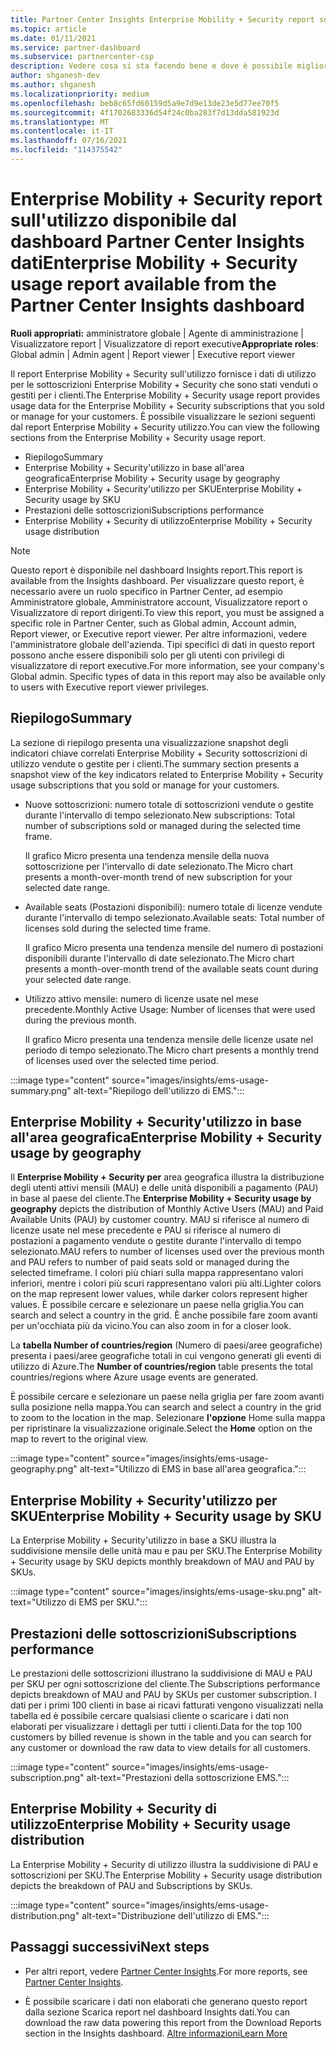 ```yaml
---
title: Partner Center Insights Enterprise Mobility + Security report sull'utilizzo
ms.topic: article
ms.date: 01/11/2021
ms.service: partner-dashboard
ms.subservice: partnercenter-csp
description: Vedere cosa si sta facendo bene e dove è possibile migliorare l'utilizzo delle sottoscrizioni Enterprise Mobility + Security che si vendono o si gestiscono per i clienti.
author: shganesh-dev
ms.author: shganesh
ms.localizationpriority: medium
ms.openlocfilehash: beb8c65fd60159d5a9e7d9e13de23e5d77ee70f5
ms.sourcegitcommit: 4f1702683336d54f24c0ba283f7d13dda581923d
ms.translationtype: MT
ms.contentlocale: it-IT
ms.lasthandoff: 07/16/2021
ms.locfileid: "114375542"
---
```

# <a name="enterprise-mobility--security-usage-report-available-from-the-partner-center-insights-dashboard"></a><span data-ttu-id="2e4b2-103">Enterprise Mobility + Security report sull'utilizzo disponibile dal dashboard Partner Center Insights dati</span><span class="sxs-lookup"><span data-stu-id="2e4b2-103">Enterprise Mobility + Security usage report available from the Partner Center Insights dashboard</span></span>

<span data-ttu-id="2e4b2-104">**Ruoli appropriati:** amministratore globale | Agente di amministrazione | Visualizzatore report | Visualizzatore di report executive</span><span class="sxs-lookup"><span data-stu-id="2e4b2-104">**Appropriate roles**: Global admin | Admin agent | Report viewer | Executive report viewer</span></span>

<span data-ttu-id="2e4b2-105">Il report Enterprise Mobility + Security sull'utilizzo fornisce i dati di utilizzo per le sottoscrizioni Enterprise Mobility + Security che sono stati venduti o gestiti per i clienti.</span><span class="sxs-lookup"><span data-stu-id="2e4b2-105">The Enterprise Mobility + Security usage report provides usage data for the Enterprise Mobility + Security subscriptions that you sold or manage for your customers.</span></span> <span data-ttu-id="2e4b2-106">È possibile visualizzare le sezioni seguenti dal report Enterprise Mobility + Security utilizzo.</span><span class="sxs-lookup"><span data-stu-id="2e4b2-106">You can view the following sections from the Enterprise Mobility + Security usage report.</span></span>

- <span data-ttu-id="2e4b2-107">Riepilogo</span><span class="sxs-lookup"><span data-stu-id="2e4b2-107">Summary</span></span>
- <span data-ttu-id="2e4b2-108">Enterprise Mobility + Security'utilizzo in base all'area geografica</span><span class="sxs-lookup"><span data-stu-id="2e4b2-108">Enterprise Mobility + Security usage by geography</span></span>
- <span data-ttu-id="2e4b2-109">Enterprise Mobility + Security'utilizzo per SKU</span><span class="sxs-lookup"><span data-stu-id="2e4b2-109">Enterprise Mobility + Security usage by SKU</span></span>
- <span data-ttu-id="2e4b2-110">Prestazioni delle sottoscrizioni</span><span class="sxs-lookup"><span data-stu-id="2e4b2-110">Subscriptions performance</span></span>
- <span data-ttu-id="2e4b2-111">Enterprise Mobility + Security di utilizzo</span><span class="sxs-lookup"><span data-stu-id="2e4b2-111">Enterprise Mobility + Security usage distribution</span></span>

 > [!NOTE]
 > <span data-ttu-id="2e4b2-112">Questo report è disponibile nel dashboard Insights report.</span><span class="sxs-lookup"><span data-stu-id="2e4b2-112">This report is available from the Insights dashboard.</span></span> <span data-ttu-id="2e4b2-113">Per visualizzare questo report, è necessario avere un ruolo specifico in Partner Center, ad esempio Amministratore globale, Amministratore account, Visualizzatore report o Visualizzatore di report dirigenti.</span><span class="sxs-lookup"><span data-stu-id="2e4b2-113">To view this report, you must be assigned a specific role in Partner Center, such as Global admin, Account admin, Report viewer, or Executive report viewer.</span></span> <span data-ttu-id="2e4b2-114">Per altre informazioni, vedere l'amministratore globale dell'azienda. Tipi specifici di dati in questo report possono anche essere disponibili solo per gli utenti con privilegi di visualizzatore di report executive.</span><span class="sxs-lookup"><span data-stu-id="2e4b2-114">For more information, see your company's Global admin. Specific types of data in this report may also be available only to users with Executive report viewer privileges.</span></span>

## <a name="summary"></a><span data-ttu-id="2e4b2-115">Riepilogo</span><span class="sxs-lookup"><span data-stu-id="2e4b2-115">Summary</span></span>

<span data-ttu-id="2e4b2-116">La sezione di riepilogo presenta una visualizzazione snapshot degli indicatori chiave correlati Enterprise Mobility + Security sottoscrizioni di utilizzo vendute o gestite per i clienti.</span><span class="sxs-lookup"><span data-stu-id="2e4b2-116">The summary section presents a snapshot view of the key indicators related to Enterprise Mobility + Security usage subscriptions that you sold or manage for your customers.</span></span> 

- <span data-ttu-id="2e4b2-117">Nuove sottoscrizioni: numero totale di sottoscrizioni vendute o gestite durante l'intervallo di tempo selezionato.</span><span class="sxs-lookup"><span data-stu-id="2e4b2-117">New subscriptions: Total number of subscriptions sold or managed during the selected time frame.</span></span>

   <span data-ttu-id="2e4b2-118">Il grafico Micro presenta una tendenza mensile della nuova sottoscrizione per l'intervallo di date selezionato.</span><span class="sxs-lookup"><span data-stu-id="2e4b2-118">The Micro chart presents a month-over-month trend of new subscription for your selected date range.</span></span>

- <span data-ttu-id="2e4b2-119">Available seats (Postazioni disponibili): numero totale di licenze vendute durante l'intervallo di tempo selezionato.</span><span class="sxs-lookup"><span data-stu-id="2e4b2-119">Available seats: Total number of licenses sold during the selected time frame.</span></span>

   <span data-ttu-id="2e4b2-120">Il grafico Micro presenta una tendenza mensile del numero di postazioni disponibili durante l'intervallo di date selezionato.</span><span class="sxs-lookup"><span data-stu-id="2e4b2-120">The Micro chart presents a month-over-month trend of the available seats count during your selected date range.</span></span>

- <span data-ttu-id="2e4b2-121">Utilizzo attivo mensile: numero di licenze usate nel mese precedente.</span><span class="sxs-lookup"><span data-stu-id="2e4b2-121">Monthly Active Usage: Number of licenses that were used during the previous month.</span></span>

   <span data-ttu-id="2e4b2-122">Il grafico Micro presenta una tendenza mensile delle licenze usate nel periodo di tempo selezionato.</span><span class="sxs-lookup"><span data-stu-id="2e4b2-122">The Micro chart presents a monthly trend of licenses used over the selected time period.</span></span>

:::image type="content" source="images/insights/ems-usage-summary.png" alt-text="Riepilogo dell'utilizzo di EMS.":::

## <a name="enterprise-mobility--security-usage-by-geography"></a><span data-ttu-id="2e4b2-124">Enterprise Mobility + Security'utilizzo in base all'area geografica</span><span class="sxs-lookup"><span data-stu-id="2e4b2-124">Enterprise Mobility + Security usage by geography</span></span>

<span data-ttu-id="2e4b2-125">Il **Enterprise Mobility + Security per** area geografica illustra la distribuzione degli utenti attivi mensili (MAU) e delle unità disponibili a pagamento (PAU) in base al paese del cliente.</span><span class="sxs-lookup"><span data-stu-id="2e4b2-125">The **Enterprise Mobility + Security usage by geography** depicts the distribution of Monthly Active Users (MAU) and Paid Available Units (PAU) by customer country.</span></span> <span data-ttu-id="2e4b2-126">MAU si riferisce al numero di licenze usate nel mese precedente e PAU si riferisce al numero di postazioni a pagamento vendute o gestite durante l'intervallo di tempo selezionato.</span><span class="sxs-lookup"><span data-stu-id="2e4b2-126">MAU refers to number of licenses used over the previous month and PAU refers to number of paid seats sold or managed during the selected timeframe.</span></span> <span data-ttu-id="2e4b2-127">I colori più chiari sulla mappa rappresentano valori inferiori, mentre i colori più scuri rappresentano valori più alti.</span><span class="sxs-lookup"><span data-stu-id="2e4b2-127">Lighter colors on the map represent lower values, while darker colors represent higher values.</span></span> <span data-ttu-id="2e4b2-128">È possibile cercare e selezionare un paese nella griglia.</span><span class="sxs-lookup"><span data-stu-id="2e4b2-128">You can search and select a country in the grid.</span></span> <span data-ttu-id="2e4b2-129">È anche possibile fare zoom avanti per un'occhiata più da vicino.</span><span class="sxs-lookup"><span data-stu-id="2e4b2-129">You can also zoom in for a closer look.</span></span>

<span data-ttu-id="2e4b2-130">La **tabella Number of countries/region** (Numero di paesi/aree geografiche) presenta i paesi/aree geografiche totali in cui vengono generati gli eventi di utilizzo di Azure.</span><span class="sxs-lookup"><span data-stu-id="2e4b2-130">The **Number of countries/region** table presents the total countries/regions where Azure usage events are generated.</span></span>

<span data-ttu-id="2e4b2-131">È possibile cercare e selezionare un paese nella griglia per fare zoom avanti sulla posizione nella mappa.</span><span class="sxs-lookup"><span data-stu-id="2e4b2-131">You can search and select a country in the grid to zoom to the location in the map.</span></span> <span data-ttu-id="2e4b2-132">Selezionare **l'opzione** Home sulla mappa per ripristinare la visualizzazione originale.</span><span class="sxs-lookup"><span data-stu-id="2e4b2-132">Select the **Home** option on the map to revert to the original view.</span></span>

:::image type="content" source="images/insights/ems-usage-geography.png" alt-text="Utilizzo di EMS in base all'area geografica.":::

## <a name="enterprise-mobility--security-usage-by-sku"></a><span data-ttu-id="2e4b2-134">Enterprise Mobility + Security'utilizzo per SKU</span><span class="sxs-lookup"><span data-stu-id="2e4b2-134">Enterprise Mobility + Security usage by SKU</span></span>

<span data-ttu-id="2e4b2-135">La Enterprise Mobility + Security'utilizzo in base a SKU illustra la suddivisione mensile delle unità mau e pau per SKU.</span><span class="sxs-lookup"><span data-stu-id="2e4b2-135">The Enterprise Mobility + Security usage by SKU depicts monthly breakdown of MAU and PAU by SKUs.</span></span>

:::image type="content" source="images/insights/ems-usage-sku.png" alt-text="Utilizzo di EMS per SKU.":::

## <a name="subscriptions-performance"></a><span data-ttu-id="2e4b2-137">Prestazioni delle sottoscrizioni</span><span class="sxs-lookup"><span data-stu-id="2e4b2-137">Subscriptions performance</span></span>

<span data-ttu-id="2e4b2-138">Le prestazioni delle sottoscrizioni illustrano la suddivisione di MAU e PAU per SKU per ogni sottoscrizione del cliente.</span><span class="sxs-lookup"><span data-stu-id="2e4b2-138">The Subscriptions performance depicts breakdown of MAU and PAU by SKUs per customer subscription.</span></span> <span data-ttu-id="2e4b2-139">I dati per i primi 100 clienti in base ai ricavi fatturati vengono visualizzati nella tabella ed è possibile cercare qualsiasi cliente o scaricare i dati non elaborati per visualizzare i dettagli per tutti i clienti.</span><span class="sxs-lookup"><span data-stu-id="2e4b2-139">Data for the top 100 customers by billed revenue is shown in the table and you can search for any customer or download the raw data to view details for all customers.</span></span>

:::image type="content" source="images/insights/ems-usage-subscription.png" alt-text="Prestazioni della sottoscrizione EMS.":::

## <a name="enterprise-mobility--security-usage-distribution"></a><span data-ttu-id="2e4b2-141">Enterprise Mobility + Security di utilizzo</span><span class="sxs-lookup"><span data-stu-id="2e4b2-141">Enterprise Mobility + Security usage distribution</span></span>

<span data-ttu-id="2e4b2-142">La Enterprise Mobility + Security di utilizzo illustra la suddivisione di PAU e sottoscrizioni per SKU.</span><span class="sxs-lookup"><span data-stu-id="2e4b2-142">The Enterprise Mobility + Security usage distribution depicts the breakdown of PAU and Subscriptions by SKUs.</span></span>

:::image type="content" source="images/insights/ems-usage-distribution.png" alt-text="Distribuzione dell'utilizzo di EMS.":::

## <a name="next-steps"></a><span data-ttu-id="2e4b2-144">Passaggi successivi</span><span class="sxs-lookup"><span data-stu-id="2e4b2-144">Next steps</span></span>

- <span data-ttu-id="2e4b2-145">Per altri report, vedere [Partner Center Insights](partner-center-insights.md).</span><span class="sxs-lookup"><span data-stu-id="2e4b2-145">For more reports, see [Partner Center Insights](partner-center-insights.md).</span></span>

- <span data-ttu-id="2e4b2-146">È possibile scaricare i dati non elaborati che generano questo report dalla sezione Scarica report nel dashboard Insights dati.</span><span class="sxs-lookup"><span data-stu-id="2e4b2-146">You can download the raw data powering this report from the Download Reports section in the Insights dashboard.</span></span> [<span data-ttu-id="2e4b2-147">Altre informazioni</span><span class="sxs-lookup"><span data-stu-id="2e4b2-147">Learn More</span></span>](insights-download-reports.md) 

